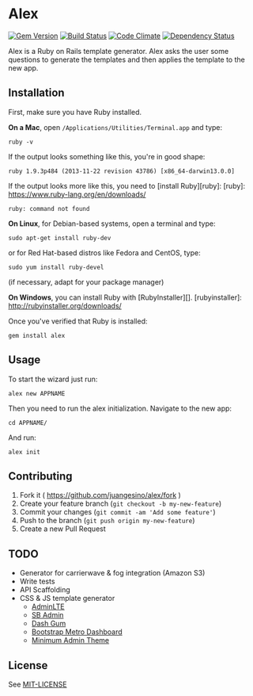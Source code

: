 # Alex

[![Gem Version](https://badge.fury.io/rb/alex.svg)](https://badge.fury.io/rb/alex)
[![Build Status](https://travis-ci.org/juangesino/alex.svg?branch=master)](https://travis-ci.org/juangesino/alex)
[![Code Climate](https://codeclimate.com/github/juangesino/alex/badges/gpa.svg)](https://codeclimate.com/github/juangesino/alex)
[![Dependency Status](https://gemnasium.com/juangesino/alex.svg)](https://gemnasium.com/juangesino/alex)

Alex is a Ruby on Rails template generator. Alex asks the user some questions to generate the templates and then applies the template to the new app.

## Installation
First, make sure you have Ruby installed.

**On a Mac**, open `/Applications/Utilities/Terminal.app` and type:

    ruby -v

If the output looks something like this, you're in good shape:

    ruby 1.9.3p484 (2013-11-22 revision 43786) [x86_64-darwin13.0.0]

If the output looks more like this, you need to [install Ruby][ruby]:
[ruby]: https://www.ruby-lang.org/en/downloads/

    ruby: command not found

**On Linux**, for Debian-based systems, open a terminal and type:

    sudo apt-get install ruby-dev

or for Red Hat-based distros like Fedora and CentOS, type:

    sudo yum install ruby-devel

(if necessary, adapt for your package manager)

**On Windows**, you can install Ruby with [RubyInstaller][].
[rubyinstaller]: http://rubyinstaller.org/downloads/

Once you've verified that Ruby is installed:

    gem install alex

## Usage

To start the wizard just run:

    alex new APPNAME


Then you need to run the alex initialization. Navigate to the new app:

    cd APPNAME/

And run:


    alex init



## Contributing

1. Fork it ( https://github.com/juangesino/alex/fork )
2. Create your feature branch (`git checkout -b my-new-feature`)
3. Commit your changes (`git commit -am 'Add some feature'`)
4. Push to the branch (`git push origin my-new-feature`)
5. Create a new Pull Request

## TODO

 - Generator for carrierwave & fog integration (Amazon S3)
 - Write tests
 - API Scaffolding
 - CSS & JS template generator
    - [AdminLTE](https://almsaeedstudio.com/)
    - [SB Admin](http://startbootstrap.com/template-overviews/sb-admin/)
    - [Dash Gum](http://blacktie.co/2014/07/dashgum-free-dashboard/)
    - [Bootstrap Metro Dashboard](https://github.com/jiji262/Bootstrap_Metro_Dashboard)
    - [Minimum Admin Theme](http://www.bootstrapzero.com/bootstrap-template/akivaron-miminium-theme)

## License

See [MIT-LICENSE](https://github.com/juangesino/alex/blob/master/LICENSE.txt)
